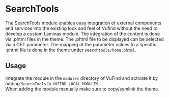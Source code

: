 # SearchTools
The SearchTools module enables easy integration of external components and services into the existing look and feel of Vufind without the need to develop a custom Laminas module. 
The integration of the content is done via .phtml files in the theme. 
The .phtml file to be displayed can be selected via a GET parameter. 
The mapping of the parameter values to a specific .phtml file is done in the theme under `searchtools/home.phtml`.


## Usage
Integrate the module in the `modules` directory of VuFind and activate it by adding `SearchTools` to `VUFIND_LOCAL_MODULES`.  
When adding the module manually make sure to copy/symlink the theme.
